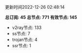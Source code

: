 更新时间2022-12-26 02:48:14

**总订阅: 45**
**总节点: 771**
**有效节点: 145**
- v2ray节点: 133
- ss节点: 7
- trojan节点: 4
- ssr节点: 1
